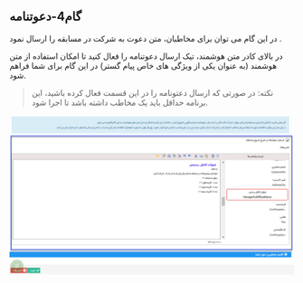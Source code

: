﻿## گام4-دعوتنامه

در این گام می توان برای مخاطبان، متن دعوت به شرکت در مسابقه را ارسال نمود .

در بالای کادر متن هوشمند، تیک ارسال دعوتنامه را فعال کنید تا امکان استفاده از متن هوشمند (به عنوان یکی از ویژگی های خاص پیام گستر) در این گام برای شما فراهم شود.

> نکته: در صورتی که ارسال دعتونامه را در این قسمت فعال کرده باشید، این برنامه حداقل باید یک مخاطب داشته باشد تا اجرا شود.

![](advertising-sendingcompetitionsms-fourthstep.png)

